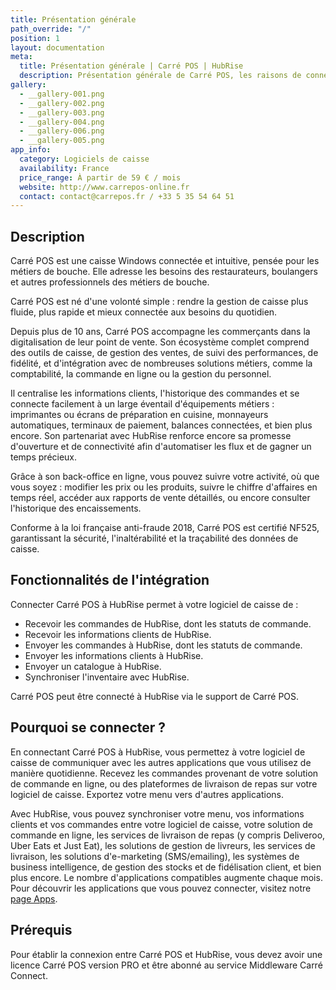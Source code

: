 ```yaml
---
title: Présentation générale
path_override: "/"
position: 1
layout: documentation
meta:
  title: Présentation générale | Carré POS | HubRise
  description: Présentation générale de Carré POS, les raisons de connecter votre caisse à HubRise et les fonctionnalités de l'intégration avec HubRise.
gallery:
  - __gallery-001.png
  - __gallery-002.png
  - __gallery-003.png
  - __gallery-004.png
  - __gallery-006.png
  - __gallery-005.png
app_info:
  category: Logiciels de caisse
  availability: France
  price_range: À partir de 59 € / mois
  website: http://www.carrepos-online.fr
  contact: contact@carrepos.fr / +33 5 35 54 64 51
---
```


## Description

Carré POS est une caisse Windows connectée et intuitive, pensée pour les métiers de bouche. Elle adresse les besoins des restaurateurs, boulangers et autres professionnels des métiers de bouche.

Carré POS est né d'une volonté simple : rendre la gestion de caisse plus fluide, plus rapide et mieux connectée aux besoins du quotidien.

Depuis plus de 10 ans, Carré POS accompagne les commerçants dans la digitalisation de leur point de vente. Son écosystème complet comprend des outils de caisse, de gestion des ventes, de suivi des performances, de fidélité, et d'intégration avec de nombreuses solutions métiers, comme la comptabilité, la commande en ligne ou la gestion du personnel.

Il centralise les informations clients, l'historique des commandes et se connecte facilement à un large éventail d'équipements métiers : imprimantes ou écrans de préparation en cuisine, monnayeurs automatiques, terminaux de paiement, balances connectées, et bien plus encore. Son partenariat avec HubRise renforce encore sa promesse d'ouverture et de connectivité afin d'automatiser les flux et de gagner un temps précieux.

Grâce à son back-office en ligne, vous pouvez suivre votre activité, où que vous soyez : modifier les prix ou les produits, suivre le chiffre d'affaires en temps réel, accéder aux rapports de vente détaillés, ou encore consulter l'historique des encaissements.

Conforme à la loi française anti-fraude 2018, Carré POS est certifié NF525, garantissant la sécurité, l'inaltérabilité et la traçabilité des données de caisse.

## Fonctionnalités de l'intégration

Connecter Carré POS à HubRise permet à votre logiciel de caisse de :

- Recevoir les commandes de HubRise, dont les statuts de commande.
- Recevoir les informations clients de HubRise.
- Envoyer les commandes à HubRise, dont les statuts de commande.
- Envoyer les informations clients à HubRise.
- Envoyer un catalogue à HubRise.
- Synchroniser l'inventaire avec HubRise.

Carré POS peut être connecté à HubRise via le support de Carré POS.

## Pourquoi se connecter ?

En connectant Carré POS à HubRise, vous permettez à votre logiciel de caisse de communiquer avec les autres applications que vous utilisez de manière quotidienne. Recevez les commandes provenant de votre solution de commande en ligne, ou des plateformes de livraison de repas sur votre logiciel de caisse. Exportez votre menu vers d'autres applications.

Avec HubRise, vous pouvez synchroniser votre menu, vos informations clients et vos commandes entre votre logiciel de caisse, votre solution de commande en ligne, les services de livraison de repas (y compris Deliveroo, Uber Eats et Just Eat), les solutions de gestion de livreurs, les services de livraison, les solutions d'e-marketing (SMS/emailing), les systèmes de business intelligence, de gestion des stocks et de fidélisation client, et bien plus encore. Le nombre d'applications compatibles augmente chaque mois. Pour découvrir les applications que vous pouvez connecter, visitez notre [page Apps](/apps).

## Prérequis

Pour établir la connexion entre Carré POS et HubRise, vous devez avoir une licence Carré POS version PRO et être abonné au service Middleware Carré Connect.
